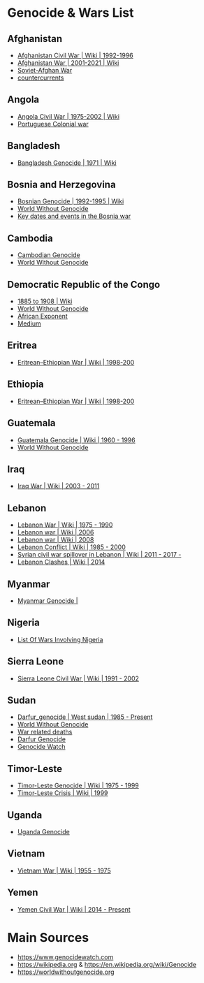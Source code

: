 # Genocide & Wars List

## Afghanistan

- [Afghanistan Civil War | Wiki | 1992-1996](<https://en.wikipedia.org/wiki/Afghan_Civil_War_(1992%E2%80%931996)>)
- [Afghanistan War | 2001-2021 | Wiki](<https://en.wikipedia.org/wiki/War_in_Afghanistan_(2001%E2%80%932021)>)
- [Soviet-Afghan War](https://en.wikipedia.org/wiki/Soviet%E2%80%93Afghan_War)
- [countercurrents](https://countercurrents.org/2021/08/afghan-holocaust-the-awful-truth-versus-us-alliance-lies/)

## Angola

- [Angola Civil War | 1975-2002 | Wiki](https://en.wikipedia.org/wiki/Angolan_Civil_War)
- [Portuguese Colonial war](https://en.wikipedia.org/wiki/Portuguese_Colonial_War)

## Bangladesh

- [Bangladesh Genocide | 1971 | Wiki](https://en.wikipedia.org/wiki/1971_Bangladesh_genocide)

## Bosnia and Herzegovina

- [Bosnian Genocide | 1992-1995 | Wiki](https://en.wikipedia.org/wiki/Bosnian_genocide)
- [World Without Genocide](https://worldwithoutgenocide.org/genocides-and-conflicts/bosnia)
- [Key dates and events in the Bosnia war](https://balkaninsight.com/2011/05/31/timeline-war-in-bosnia/)

## Cambodia

- [Cambodian Genocide](https://en.wikipedia.org/wiki/Cambodian_genocide)
- [World Without Genocide](https://worldwithoutgenocide.org/genocides-and-conflicts/cambodia)

## Democratic Republic of the Congo

- [1885 to 1908 | Wiki](https://en.wikipedia.org/wiki/Atrocities_in_the_Congo_Free_State)
- [World Without Genocide](https://worldwithoutgenocide.org/genocides-and-conflicts/congo)
- [African Exponent](https://www.africanexponent.com/post/7586-the-hidden-holocaust-how-king-leopold-ii-murdered-10-million-africans)
- [Medium](https://medium.com/lessons-from-history/king-leopold-ii-the-man-who-murdered-10-million-people-3c587d972fbc)

## Eritrea

- [Eritrean–Ethiopian War | Wiki | 1998-200](https://en.wikipedia.org/wiki/Eritrean%E2%80%93Ethiopian_War)

## Ethiopia

- [Eritrean–Ethiopian War | Wiki | 1998-200](https://en.wikipedia.org/wiki/Eritrean%E2%80%93Ethiopian_War)

## Guatemala

- [Guatemala Genocide | Wiki | 1960 - 1996](https://en.wikipedia.org/wiki/Guatemalan_genocide)
- [World Without Genocide](https://worldwithoutgenocide.org/genocides-and-conflicts/guatemala)

## Iraq

- [Iraq War | Wiki | 2003 - 2011](https://en.wikipedia.org/wiki/Iraq_War)

## Lebanon

- [Lebanon War | Wiki | 1975 - 1990](https://en.wikipedia.org/wiki/Lebanese_Civil_War)
- [Lebanon war | Wiki | 2006](https://en.wikipedia.org/wiki/2006_Lebanon_War)
- [Lebanon war | Wiki | 2008](https://en.wikipedia.org/wiki/2008_Lebanon_conflict)
- [Lebanon Conflict | Wiki | 1985 - 2000](<https://en.wikipedia.org/wiki/South_Lebanon_conflict_(1985%E2%80%932000)>)
- [Syrian civil war spillover in Lebanon | Wiki | 2011 - 2017 - ](https://en.wikipedia.org/wiki/Syrian_civil_war_spillover_in_Lebanon)
- [Lebanon Clashes | Wiki | 2014](<https://en.wikipedia.org/wiki/North_Lebanon_clashes_(2014)>)

## Myanmar

- [Myanmar Genocide |](https://worldwithoutgenocide.org/toolkits/the-rohingya-in-myanmar/background)

## Nigeria

- [List Of Wars Involving Nigeria](https://en.wikipedia.org/wiki/List_of_wars_involving_Nigeria)

## Sierra Leone

- [Sierra Leone Civil War | Wiki | 1991 - 2002](https://en.wikipedia.org/wiki/Sierra_Leone_Civil_War)

## Sudan

- [Darfur_genocide | West sudan | 1985 - Present](https://en.wikipedia.org/wiki/Darfur_genocide)
- [World Without Genocide](https://worldwithoutgenocide.org/genocides-and-conflicts/sudan)
- [War related deaths](https://sites.tufts.edu/atrocityendings/2015/08/07/sudan-2nd-civil-war-darfur/)
- [Darfur Genocide](https://worldwithoutgenocide.org/genocides-and-conflicts/darfur-genocide)
- [Genocide Watch](https://www.genocidewatch.com/sudan)

## Timor-Leste

- [Timor-Leste Genocide | Wiki | 1975 - 1999](https://en.wikipedia.org/wiki/East_Timor_genocide)
- [Timor-Leste Crisis | Wiki | 1999](https://en.wikipedia.org/wiki/1999_East_Timorese_crisis)

## Uganda

- [Uganda Genocide](https://ugfacts.net/uganda-genocide/)

## Vietnam

- [Vietnam War | Wiki | 1955 - 1975](https://en.wikipedia.org/wiki/Vietnam_War)

## Yemen

- [Yemen Civil War | Wiki | 2014 - Present](<https://en.wikipedia.orgwiki/Yemeni_Civil_War_(2014–present)>)

# Main Sources

- https://www.genocidewatch.com
- https://wikipedia.org & https://en.wikipedia.org/wiki/Genocide
- https://worldwithoutgenocide.org
